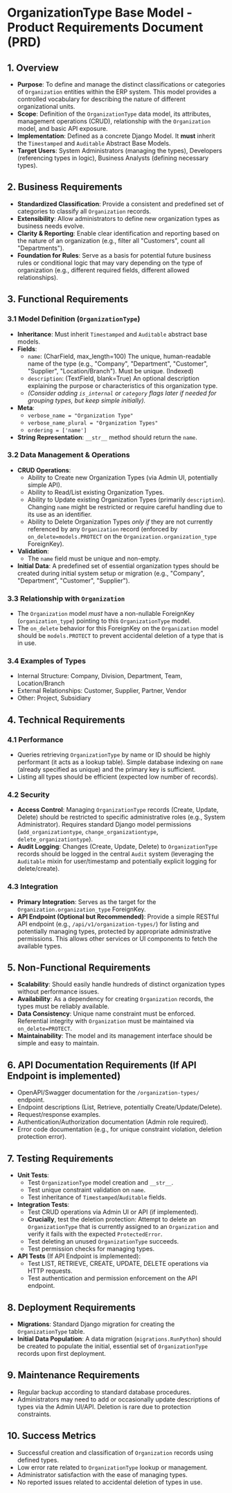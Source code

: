# OrganizationType Base Model - Product Requirements Document (PRD)

## 1. Overview

*   **Purpose**: To define and manage the distinct classifications or categories of `Organization` entities within the ERP system. This model provides a controlled vocabulary for describing the nature of different organizational units.
*   **Scope**: Definition of the `OrganizationType` data model, its attributes, management operations (CRUD), relationship with the `Organization` model, and basic API exposure.
*   **Implementation**: Defined as a concrete Django Model. It **must** inherit the `Timestamped` and `Auditable` Abstract Base Models.
*   **Target Users**: System Administrators (managing the types), Developers (referencing types in logic), Business Analysts (defining necessary types).

## 2. Business Requirements

*   **Standardized Classification**: Provide a consistent and predefined set of categories to classify all `Organization` records.
*   **Extensibility**: Allow administrators to define new organization types as business needs evolve.
*   **Clarity & Reporting**: Enable clear identification and reporting based on the nature of an organization (e.g., filter all "Customers", count all "Departments").
*   **Foundation for Rules**: Serve as a basis for potential future business rules or conditional logic that may vary depending on the type of organization (e.g., different required fields, different allowed relationships).

## 3. Functional Requirements

### 3.1 Model Definition (`OrganizationType`)
*   **Inheritance**: Must inherit `Timestamped` and `Auditable` abstract base models.
*   **Fields**:
    *   `name`: (CharField, max_length=100) The unique, human-readable name of the type (e.g., "Company", "Department", "Customer", "Supplier", "Location/Branch"). Must be unique. (Indexed)
    *   `description`: (TextField, blank=True) An optional description explaining the purpose or characteristics of this organization type.
    *   *(Consider adding `is_internal` or `category` flags later if needed for grouping types, but keep simple initially).*
*   **Meta**:
    *   `verbose_name = "Organization Type"`
    *   `verbose_name_plural = "Organization Types"`
    *   `ordering = ['name']`
*   **String Representation**: `__str__` method should return the `name`.

### 3.2 Data Management & Operations
*   **CRUD Operations**:
    *   Ability to Create new Organization Types (via Admin UI, potentially simple API).
    *   Ability to Read/List existing Organization Types.
    *   Ability to Update existing Organization Types (primarily `description`). Changing `name` might be restricted or require careful handling due to its use as an identifier.
    *   Ability to Delete Organization Types *only if* they are not currently referenced by any `Organization` record (enforced by `on_delete=models.PROTECT` on the `Organization.organization_type` ForeignKey).
*   **Validation**:
    *   The `name` field must be unique and non-empty.
*   **Initial Data**: A predefined set of essential organization types should be created during initial system setup or migration (e.g., "Company", "Department", "Customer", "Supplier").

### 3.3 Relationship with `Organization`
*   The `Organization` model *must* have a non-nullable ForeignKey (`organization_type`) pointing to this `OrganizationType` model.
*   The `on_delete` behavior for this ForeignKey on the `Organization` model should be `models.PROTECT` to prevent accidental deletion of a type that is in use.

### 3.4 Examples of Types
*   Internal Structure: Company, Division, Department, Team, Location/Branch
*   External Relationships: Customer, Supplier, Partner, Vendor
*   Other: Project, Subsidiary

## 4. Technical Requirements

### 4.1 Performance
*   Queries retrieving `OrganizationType` by name or ID should be highly performant (it acts as a lookup table). Simple database indexing on `name` (already specified as unique) and the primary key is sufficient.
*   Listing all types should be efficient (expected low number of records).

### 4.2 Security
*   **Access Control**: Managing `OrganizationType` records (Create, Update, Delete) should be restricted to specific administrative roles (e.g., System Administrator). Requires standard Django model permissions (`add_organizationtype`, `change_organizationtype`, `delete_organizationtype`).
*   **Audit Logging**: Changes (Create, Update, Delete) to `OrganizationType` records should be logged in the central `Audit` system (leveraging the `Auditable` mixin for user/timestamp and potentially explicit logging for delete/create).

### 4.3 Integration
*   **Primary Integration**: Serves as the target for the `Organization.organization_type` ForeignKey.
*   **API Endpoint (Optional but Recommended)**: Provide a simple RESTful API endpoint (e.g., `/api/v1/organization-types/`) for listing and potentially managing types, protected by appropriate administrative permissions. This allows other services or UI components to fetch the available types.

## 5. Non-Functional Requirements

*   **Scalability**: Should easily handle hundreds of distinct organization types without performance issues.
*   **Availability**: As a dependency for creating `Organization` records, the types must be reliably available.
*   **Data Consistency**: Unique name constraint must be enforced. Referential integrity with `Organization` must be maintained via `on_delete=PROTECT`.
*   **Maintainability**: The model and its management interface should be simple and easy to maintain.

## 6. API Documentation Requirements (If API Endpoint is implemented)

*   OpenAPI/Swagger documentation for the `/organization-types/` endpoint.
*   Endpoint descriptions (List, Retrieve, potentially Create/Update/Delete).
*   Request/response examples.
*   Authentication/Authorization documentation (Admin role required).
*   Error code documentation (e.g., for unique constraint violation, deletion protection error).

## 7. Testing Requirements

*   **Unit Tests**:
    *   Test `OrganizationType` model creation and `__str__`.
    *   Test unique constraint validation on `name`.
    *   Test inheritance of `Timestamped`/`Auditable` fields.
*   **Integration Tests**:
    *   Test CRUD operations via Admin UI or API (if implemented).
    *   **Crucially**, test the deletion protection: Attempt to delete an `OrganizationType` that is currently assigned to an `Organization` and verify it fails with the expected `ProtectedError`.
    *   Test deleting an unused `OrganizationType` succeeds.
    *   Test permission checks for managing types.
*   **API Tests** (If API Endpoint is implemented):
    *   Test LIST, RETRIEVE, CREATE, UPDATE, DELETE operations via HTTP requests.
    *   Test authentication and permission enforcement on the API endpoint.

## 8. Deployment Requirements

*   **Migrations**: Standard Django migration for creating the `OrganizationType` table.
*   **Initial Data Population**: A data migration (`migrations.RunPython`) should be created to populate the initial, essential set of `OrganizationType` records upon first deployment.

## 9. Maintenance Requirements

*   Regular backup according to standard database procedures.
*   Administrators may need to add or occasionally update descriptions of types via the Admin UI/API. Deletion is rare due to protection constraints.

## 10. Success Metrics

*   Successful creation and classification of `Organization` records using defined types.
*   Low error rate related to `OrganizationType` lookup or management.
*   Administrator satisfaction with the ease of managing types.
*   No reported issues related to accidental deletion of types in use.
